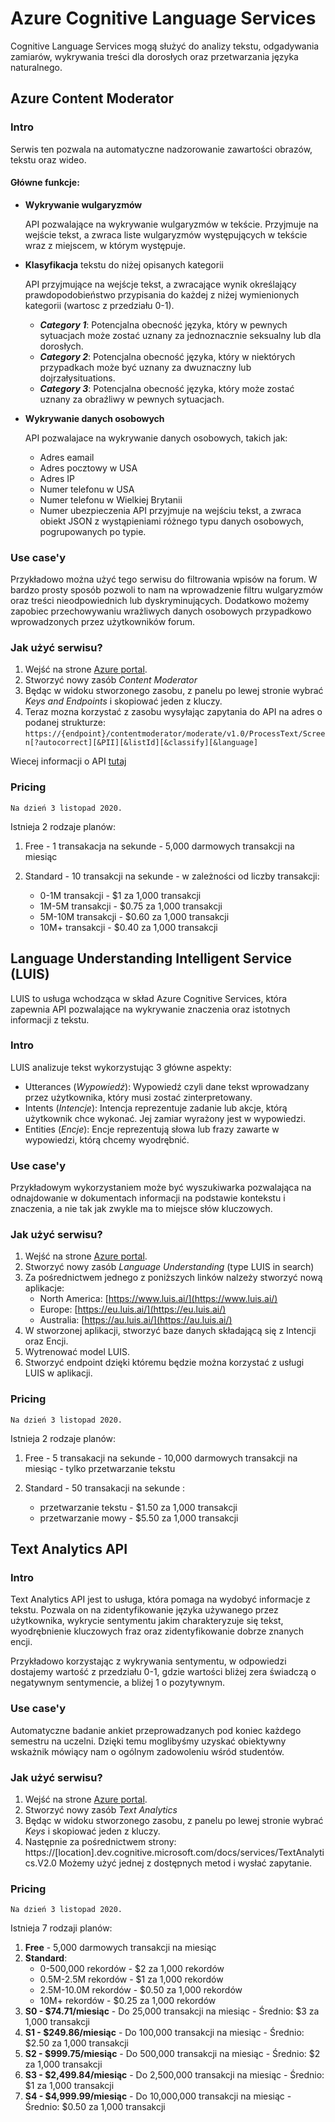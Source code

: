 # Azure Cognitive Language Services

Cognitive Language Services mogą służyć do analizy tekstu, odgadywania zamiarów, wykrywania treści dla dorosłych oraz przetwarzania języka naturalnego.

## Azure Content Moderator

### Intro


Serwis ten pozwala na automatyczne nadzorowanie zawartości obrazów, tekstu oraz wideo.

#### Główne funkcje:

- **Wykrywanie wulgaryzmów**

	API pozwalające na wykrywanie wulgaryzmów w tekście. Przyjmuje na wejście tekst, a zwraca liste wulgaryzmów występujących w tekście wraz z miejscem, w którym występuje.

- **Klasyfikacja** tekstu do niżej opisanych kategorii

	API przyjmujące na wejścje tekst, a zwracające wynik określający prawdopodobieństwo przypisania do każdej z niżej wymienionych kategorii (wartosc z przedziału 0-1).

	- ***Category 1***: Potencjalna obecność języka, który w pewnych sytuacjach może zostać uznany za jednoznacznie seksualny lub dla dorosłych.
	- ***Category 2***: Potencjalna obecność języka, który w niektórych przypadkach może być uznany za dwuznaczny lub dojrzałysituations.
	- ***Category 3***: Potencjalna obecność języka, który może zostać uznany za obraźliwy w pewnych sytuacjach.

- **Wykrywanie danych osobowych**
	
	API pozwalajace na wykrywanie danych osobowych, takich jak:
	- Adres eamail
	- Adres pocztowy w USA
	- Adres IP
	- Numer telefonu w USA
	- Numer telefonu w Wielkiej Brytanii
	- Numer ubezpieczenia
	API przyjmuje na wejściu tekst, a zwraca obiekt JSON z wystąpieniami różnego typu danych osobowych, pogrupowanych po typie.

### Use case'y

Przykładowo można użyć tego serwisu do filtrowania wpisów na forum. W bardzo prosty sposób pozwoli to nam na wprowadzenie filtru wulgaryzmów oraz treści nieodpowiednich lub dyskryminujących. Dodatkowo możemy zapobiec przechowywaniu wrażliwych danych osobowych przypadkowo wprowadzonych przez użytkowników forum.

### Jak użyć serwisu?
1. Wejść na strone [Azure portal](portal.azure.com).
2. Stworzyć nowy zasób *Content Moderator*
3. Będąc w widoku stworzonego zasobu, z panelu po lewej stronie wybrać *Keys and Endpoints* i skopiować jeden z kluczy.
4. Teraz mozna korzystać z zasobu wysyłając zapytania do API na adres o podanej strukturze:
`https://{endpoint}/contentmoderator/moderate/v1.0/ProcessText/Screen[?autocorrect][&PII][&listId][&classify][&language]`

Wiecej informacji o API [tutaj](https://westus.dev.cognitive.microsoft.com/docs/services/57cf753a3f9b070c105bd2c1/operations/57cf753a3f9b070868a1f66f)
### Pricing
`Na dzień 3 listopad 2020.`

Istnieja 2 rodzaje planów:
1. Free	- 1 transakacja na sekunde - 5,000 darmowych transakcji na miesiąc

2. Standard - 10 transakcji na sekunde - w zależności od liczby transakcji: 
	- 0-1M transakcji - $1 za 1,000 transakcji
	- 1M-5M transakcji - $0.75 za 1,000 transakcji
	- 5M-10M transakcji - $0.60 za 1,000 transakcji
	- 10M+ transakcji - $0.40 za 1,000 transakcji


## Language Understanding Intelligent Service (LUIS)
LUIS to usługa wchodząca w skład Azure Cognitive Services, która zapewnia API pozwalające na wykrywanie znaczenia oraz istotnych informacji z tekstu.

### Intro
LUIS analizuje tekst wykorzystując 3 główne aspekty:

- Utterances (*Wypowiedź*): Wypowiedź czyli dane tekst wprowadzany przez użytkownika, który musi zostać zinterpretowany.
- Intents (*Intencje*): Intencja reprezentuje zadanie lub akcje, którą użytkownik chce wykonać. Jej zamiar wyrażony jest w wypowiedzi.
- Entities (*Encje*): Encje reprezentują słowa lub frazy zawarte w wypowiedzi, którą chcemy wyodrębnić.


### Use case'y

Przykładowym wykorzystaniem może być wyszukiwarka pozwalająca na odnajdowanie w dokumentach informacji na podstawie kontekstu i znaczenia, a nie tak jak zwykle ma to miejsce słów kluczowych. 

### Jak użyć serwisu?
1. Wejść na strone [Azure portal](portal.azure.com).
2. Stworzyć nowy zasób *Language Understanding* (type LUIS in search)
3. Za pośrednictwem jednego z poniższych linków nalzeży stworzyć nową aplikacje:
	- North America: [https://www.luis.ai/](https://www.luis.ai/)
	- Europe: [https://eu.luis.ai/](https://eu.luis.ai/)
	- Australia: [https://au.luis.ai/](https://au.luis.ai/)
4. W stworzonej aplikacji, stworzyć baze danych składającą się z Intencji oraz Encji.
5. Wytrenować model LUIS.
6. Stworzyć endpoint dzięki któremu będzie można korzystać z usługi LUIS w aplikacji.

### Pricing
`Na dzień 3 listopad 2020.`

Istnieja 2 rodzaje planów:
1. Free - 5 transakacji na sekunde - 10,000 darmowych transakcji na miesiąc - tylko przetwarzanie tekstu

2. Standard - 50 transakacji na sekunde :
	- przetwarzanie tekstu - $1.50 za 1,000 transakcji
	- przetwarzanie mowy - $5.50 za 1,000 transakcji



## Text Analytics API


### Intro
Text Analytics API jest to usługa, która pomaga na wydobyć informacje z tekstu. Pozwala on na zidentyfikowanie języka używanego przez użytkownika, wykrycie sentymentu jakim charakteryzuje się tekst, wyodrębnienie kluczowych fraz oraz zidentyfikowanie dobrze znanych encji.

Przykładowo korzystając z wykrywania sentymentu, w odpowiedzi dostajemy wartość z przedziału 0-1, gdzie wartości bliżej zera świadczą o negatywnym sentymencie, a bliżej 1 o pozytywnym.

### Use case'y
Automatyczne badanie ankiet przeprowadzanych pod koniec każdego semestru na uczelni. Dzięki temu moglibyśmy uzyskać obiektywny wskażnik mówiący nam o ogólnym zadowoleniu wśród studentów.

### Jak użyć serwisu?
1. Wejść na strone [Azure portal](portal.azure.com).
2. Stworzyć nowy zasób *Text Analytics* 
3. Będąc w widoku stworzonego zasobu, z panelu po lewej stronie wybrać *Keys* i skopiować jeden z kluczy.
4. Następnie za pośrednictwem strony:
https://[location].dev.cognitive.microsoft.com/docs/services/TextAnalytics.V2.0
Możemy użyć jednej z dostępnych metod i wysłać zapytanie.


### Pricing
`Na dzień 3 listopad 2020.`

Istnieja 7 rodzaji planów:
1. **Free** - 5,000 darmowych transakcji na miesiąc
2. **Standard**: 
	- 0-500,000 rekordów - $2 za 1,000 rekordów
	- 0.5M-2.5M rekordów - $1 za 1,000 rekordów
	- 2.5M-10.0M rekordów - $0.50 za 1,000 rekordów
	- 10M+ rekordów - $0.25 za 1,000 rekordów
3. **S0 - $74.71/miesiąc** - Do 25,000 transakcji na miesiąc - Średnio: $3 za 1,000 transakcji
4. **S1 - $249.86/miesiąc** - Do 100,000 transakcji na miesiąc - Średnio: $2.50 za 1,000 transakcji
5. **S2 - $999.75/miesiąc** - Do 500,000 transakcji na miesiąc - Średnio: $2 za 1,000 transakcji
6. **S3 - $2,499.84/miesiąc** - Do 2,500,000 transakcji na miesiąc - Średnio: $1 za 1,000 transakcji
7. **S4 - $4,999.99/miesiąc** - Do 10,000,000 transakcji na miesiąc - Średnio: $0.50 za 1,000 transakcji